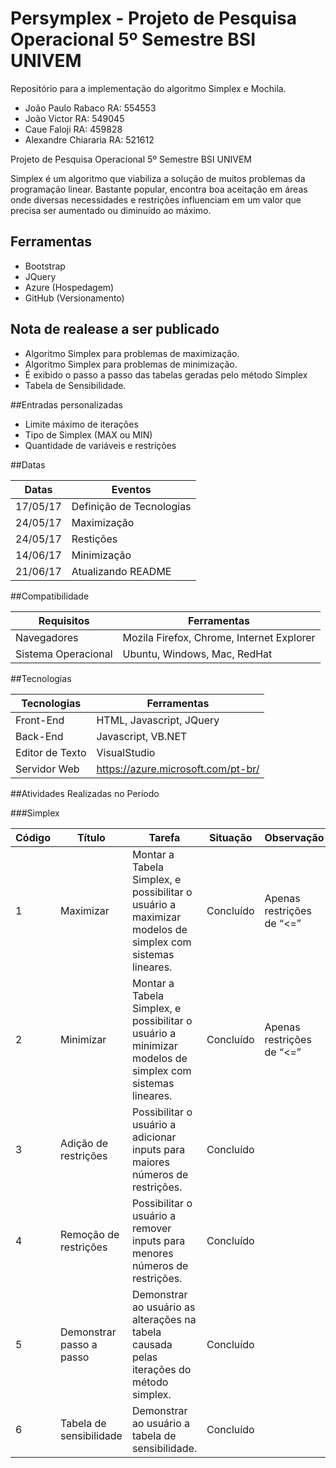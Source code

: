 # Persymplex - Projeto de Pesquisa Operacional 5º Semestre BSI UNIVEM

Repositório para a implementação do algoritmo Simplex e Mochila.

- João Paulo Rabaco RA: 554553
- João Victor RA: 549045
- Caue Faloji RA: 459828
- Alexandre Chiararia RA: 521612

Projeto de Pesquisa Operacional
5º Semestre BSI UNIVEM

Simplex é um algoritmo que viabiliza a solução de muitos problemas da programação linear. Bastante popular, encontra boa aceitação em áreas onde diversas necessidades e restrições influenciam em um valor que precisa ser aumentado ou diminuído ao máximo.


## Ferramentas

- Bootstrap
- JQuery
- Azure (Hospedagem)
- GitHub (Versionamento)

## Nota de realease a ser publicado

- Algoritmo Simplex para problemas de maximização.
- Algoritmo Simplex para problemas de minimização.
- É exibido o passo a passo das tabelas geradas pelo método Simplex
- Tabela de Sensibilidade.

##Entradas personalizadas

- Limite máximo de iterações
- Tipo de Simplex (MAX ou MIN)
- Quantidade de variáveis e restrições


##Datas

Datas | Eventos
--------- | ------
17/05/17	| Definição de Tecnologias
24/05/17	| Maximização
24/05/17	| Restições
14/06/17	| Minimização
21/06/17 | Atualizando README

##Compatibilidade

Requisitos | Ferramentas
--------- | ------
Navegadores     | Mozila Firefox, Chrome, Internet Explorer
Sistema Operacional    | Ubuntu, Windows, Mac, RedHat

##Tecnologias

Tecnologias | Ferramentas
--------- | ------
Front-End     | HTML, Javascript, JQuery
Back-End    | Javascript, VB.NET
Editor de Texto  | VisualStudio
Servidor Web    | https://azure.microsoft.com/pt-br/

##Atividades Realizadas no Período

###Simplex

Código | Título | Tarefa | Situação | Observação 
--------- | ------ | -------| -------| -------
1 | Maximizar | Montar a Tabela Simplex, e possibilitar o usuário a maximizar modelos de simplex com sistemas lineares. | Concluído | Apenas restrições de “<=” 
2 | Minimizar | Montar a Tabela Simplex, e possibilitar o usuário a minimizar modelos de simplex com sistemas lineares. | Concluído | Apenas restrições de “<=”  
3 | Adição de restrições | Possibilitar o usuário a adicionar inputs para maiores números de restrições. | Concluído | 
4 | Remoção de restrições | Possibilitar o usuário a remover inputs para menores números de restrições. | Concluído |
5 | Demonstrar passo a passo | Demonstrar ao usuário as alterações na tabela causada pelas iterações do método simplex. | Concluído|
6  | Tabela de sensibilidade | Demonstrar ao usuário a tabela de sensibilidade. |Concluído|
